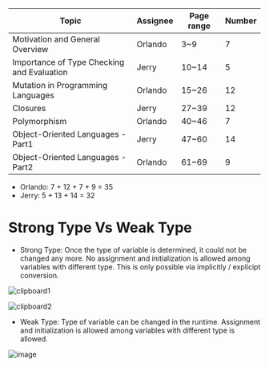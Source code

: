 
Topic     | Assignee|Page range|Number
-------- | ---  | --- | --- 
Motivation and General Overview| Orlando | 3~9 | 7
Importance of Type Checking and Evaluation | Jerry | 10~14 | 5
Mutation in Programming Languages | Orlando | 15~26| 12
Closures | Jerry | 27~39 | 12
Polymorphism | Orlando | 40~46 | 7
Object-Oriented Languages - Part1 | Jerry | 47~60 | 14
Object-Oriented Languages - Part2 | Orlando | 61~69 | 9

* Orlando: 7 + 12 + 7 + 9 = 35
* Jerry: 5 + 13 + 14 = 32 

# Strong Type Vs Weak Type

* Strong Type: Once the type of variable is determined, it could not be changed any more. No assignment and initialization is allowed among variables with different type. This is only possible via implicitly / explicipt conversion. 

![clipboard1](https://cloud.githubusercontent.com/assets/5669954/23824112/be05946c-06ab-11e7-9833-d82755d55244.png)

![clipboard2](https://cloud.githubusercontent.com/assets/5669954/23824111/bddc06ba-06ab-11e7-844e-5b7aed948b57.png)


* Weak Type: Type of variable can be changed in the runtime. Assignment and initialization is allowed among variables with different type is allowed. 

![image](https://cloud.githubusercontent.com/assets/5669954/23824144/21345b86-06ac-11e7-9b0b-410a25b3015b.png)







